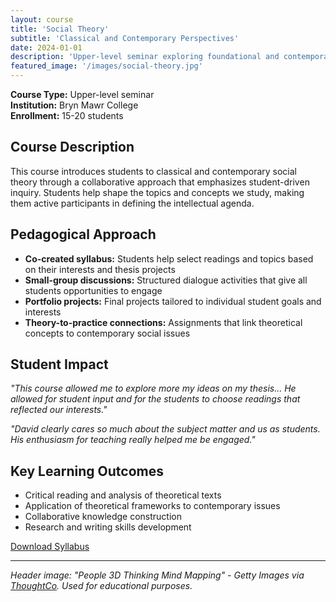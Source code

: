 ```yaml
---
layout: course
title: 'Social Theory'
subtitle: 'Classical and Contemporary Perspectives'
date: 2024-01-01
description: 'Upper-level seminar exploring foundational and contemporary social theory through collaborative inquiry and student-driven discussion.'
featured_image: '/images/social-theory.jpg'
---
```


**Course Type:** Upper-level seminar  
**Institution:** Bryn Mawr College  
**Enrollment:** 15-20 students

## Course Description

This course introduces students to classical and contemporary social theory through a collaborative approach that emphasizes student-driven inquiry. Students help shape the topics and concepts we study, making them active participants in defining the intellectual agenda.

## Pedagogical Approach

- **Co-created syllabus:** Students help select readings and topics based on their interests and thesis projects
- **Small-group discussions:** Structured dialogue activities that give all students opportunities to engage
- **Portfolio projects:** Final projects tailored to individual student goals and interests
- **Theory-to-practice connections:** Assignments that link theoretical concepts to contemporary social issues

## Student Impact

*"This course allowed me to explore more my ideas on my thesis... He allowed for student input and for the students to choose readings that reflected our interests."*

*"David clearly cares so much about the subject matter and us as students. His enthusiasm for teaching really helped me be engaged."*

## Key Learning Outcomes

- Critical reading and analysis of theoretical texts
- Application of theoretical frameworks to contemporary issues
- Collaborative knowledge construction
- Research and writing skills development

[Download Syllabus](/syllabi/social-theory-syllabus.pdf)

---

*Header image: "People 3D Thinking Mind Mapping" - Getty Images via [ThoughtCo](https://www.thoughtco.com). Used for educational purposes.*
